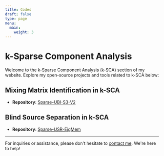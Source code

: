```yaml
---
title: Codes
draft: false
type: page
menu:
  main:
    weight: 3
---
```


# k-Sparse Component Analysis 

Welcome to the k-Sparse Component Analysis (k-SCA) section of my website. Explore my open-source projects and tools related to k-SCA below:

## Mixing Matrix Identification in k-SCA

- **Repository:** [Sparse-UBI-S3-V2](https://github.com/EhsanEqlimi/Sparse-UBI-S3-V2)


## Blind Source Separation in k-SCA

- **Repository:** [Sparse-USR-EigMem](https://github.com/EhsanEqlimi/Sparse-USR-EigMem)


---

For inquiries or assistance, please don't hesitate to [contact me](mailto:ehsan.eqlimi@outlook.com). We're here to help!
